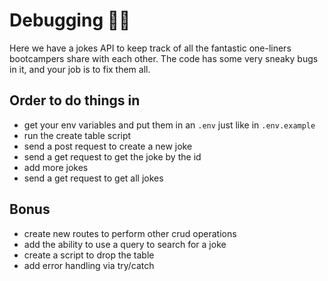 # Debugging 🧯🦟

Here we have a jokes API to keep track of all the fantastic one-liners bootcampers share with each other. The code has some very sneaky bugs in it, and your job is to fix them all.

## Order to do things in

- get your env variables and put them in an `.env` just like in `.env.example`
- run the create table script
- send a post request to create a new joke
- send a get request to get the joke by the id
- add more jokes
- send a get request to get all jokes

## Bonus

- create new routes to perform other crud operations
- add the ability to use a query to search for a joke
- create a script to drop the table
- add error handling via try/catch
